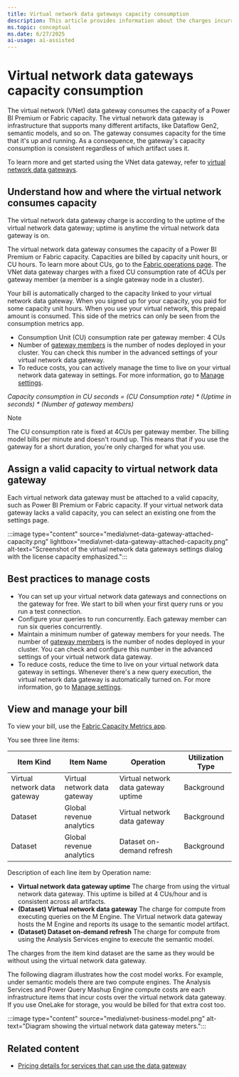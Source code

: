 ```yaml
---
title: Virtual network data gateways capacity consumption 
description: This article provides information about the charges incurred by use of the virtual network data gateway.
ms.topic: conceptual
ms.date: 6/27/2025
ai-usage: ai-assisted
---
```


# Virtual network data gateways capacity consumption

The virtual network (VNet) data gateway consumes the capacity of a Power BI Premium or Fabric capacity. The virtual network data gateway is infrastructure that supports many different artifacts, like Dataflow Gen2, semantic models, and so on. The gateway consumes capacity for the time that it's up and running. As a consequence, the gateway's capacity consumption is consistent regardless of which artifact uses it.

To learn more and get started using the VNet data gateway, refer to [virtual network data gateways](overview.md).

## Understand how and where the virtual network consumes capacity

The virtual network data gateway charge is according to the uptime of the virtual network data gateway; uptime is anytime the virtual network data gateway is on.

The virtual network data gateway consumes the capacity of a Power BI Premium or Fabric capacity. Capacities are billed by capacity unit hours, or CU hours. To learn more about CUs, go to the [Fabric operations page](/fabric/enterprise/fabric-operations). The VNet data gateway charges with a fixed CU consumption rate of 4CUs per gateway member (a member is a single gateway node in a cluster).

Your bill is automatically charged to the capacity linked to your virtual network data gateway. When you signed up for your capacity, you paid for some capacity unit hours. When you use your virtual network, this prepaid amount is consumed. This side of the metrics can only be seen from the consumption metrics app.

- Consumption Unit (CU) consumption rate per gateway member: 4 CUs
- Number of [gateway members](high-availability-load-balancing.md#how-to-create-a-cluster-of-multiple-virtual-network-data-gateways) is the number of nodes deployed in your cluster. You can check this number in the advanced settings of your virtual network data gateway.
- To reduce costs, you can actively manage the time to live on your virtual network data gateway in settings. For more information, go to [Manage settings](manage-data-gateways.md#manage-settings).

_Capacity consumption in CU seconds = (CU Consumption rate) * (Uptime in seconds) * (Number of gateway members)_

> [!NOTE]
>The CU consumption rate is fixed at 4CUs per gateway member. The billing model bills per minute and doesn't round up. This means that if you use the gateway for a short duration, you're only charged for what you use.

## Assign a valid capacity to virtual network data gateway

Each virtual network data gateway must be attached to a valid capacity, such as Power BI Premium or Fabric capacity. If your virtual network data gateway lacks a valid capacity, you can select an existing one from the settings page.

:::image type="content" source="media\vnet-data-gateway-attached-capacity.png" lightbox="media\vnet-data-gateway-attached-capacity.png" alt-text="Screenshot of the virtual network data gateways settings dialog with the license capacity emphasized.":::

## Best practices to manage costs

- You can set up your virtual network data gateways and connections on the gateway for free. We start to bill when your first query runs or you run a test connection.
- Configure your queries to run concurrently. Each gateway member can run six queries concurrently.
- Maintain a minimum number of gateway members for your needs. The number of [gateway members](high-availability-load-balancing.md#how-to-create-a-cluster-of-multiple-virtual-network-data-gateways) is the number of nodes deployed in your cluster. You can check and configure this number in the advanced settings of your virtual network data gateway.
- To reduce costs, reduce the time to live on your virtual network data gateway in settings. Whenever there's a new query execution, the virtual network data gateway is automatically turned on. For more information, go to [Manage settings](manage-data-gateways.md#manage-settings).

## View and manage your bill

To view your bill, use the [Fabric Capacity Metrics app](/fabric/enterprise/metrics-app).

You see three line items:

|Item Kind|Item Name|Operation |Utilization Type |
|-----------|-----------|----------|-----------------|
|Virtual network data gateway|Virtual network data gateway |Virtual network data gateway uptime  |Background |
|Dataset|Global revenue analytics|Virtual network data gateway|Background |
|Dataset|Global revenue analytics|Dataset on-demand refresh|Background |

Description of each line item by Operation name:

- **Virtual network data gateway uptime** The charge from using the virtual network data gateway. This uptime is billed at 4 CUs/hour and is consistent across all artifacts.
- **(Dataset) Virtual network data gateway** The charge for compute from executing queries on the M Engine. The Virtual network data gateway hosts the M Engine and reports its usage to the semantic model artifact.
- **(Dataset) Dataset on-demand refresh** The charge for compute from using the Analysis Services engine to execute the semantic model.

The charges from the item kind dataset are the same as they would be without using the virtual network data gateway.

The following diagram illustrates how the cost model works. For example, under semantic models there are two compute engines. The Analysis Services and Power Query Mashup Engine compute costs are each infrastructure items that incur costs over the virtual network data gateway. If you use OneLake for storage, you would be billed for that extra cost too.

:::image type="content" source="media\vnet-business-model.png" alt-text="Diagram showing the virtual network data gateway meters.":::

## Related content

- [Pricing details for services that can use the data gateway](../gateway/related-services-pricing.md)
